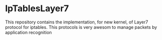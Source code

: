 # IpTablesLayer7
This repository contains the implementation, for new kernel, of Layer7 protocol for iptables. This protocols is very awesom to manage packets by application recognition
